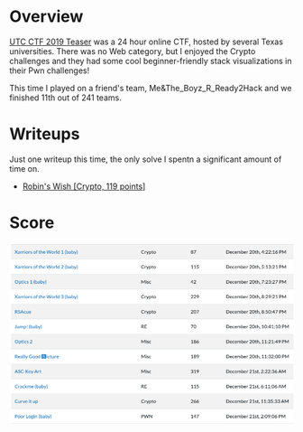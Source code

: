 # Overview

[UTC CTF 2019 Teaser](https://ctftime.org/event/948) was a 24 hour online CTF, hosted by several Texas universities. There was no Web category, but I enjoyed the Crypto challenges and they had some cool beginner-friendly stack visualizations in their Pwn challenges!

This time I played on a friend's team, Me&The_Boyz_R_Ready2Hack and we finished 11th out of 241 teams.

# Writeups

Just one writeup this time, the only solve I spentn a significant amount of time on.

- [Robin's Wish [Crypto, 119 points]](crypto/robins_wish/README.md)

# Score

![Solved challenges](images/scores.png)